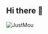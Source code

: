 ## Hi there 👋
![JustMou]((https://media4.giphy.com/media/3oz8xs8Xv5TywQWBkA/200.gif?cid=6c09b952apk25odhky2k895w72ta7ua7n41ifpj8t8pzt8y7&ep=v1_internal_gif_by_id&rid=200.gif&ct=g))
<!--
**KheawKachee/KheawKachee** is a ✨ _special_ ✨ repository because its `README.md` (this file) appears on your GitHub profile.

Here are some ideas to get you started:

- 🔭 I’m currently working on ...
- 🌱 I’m currently learning ...
- 👯 I’m looking to collaborate on ...
- 🤔 I’m looking for help with ...
- 💬 Ask me about ...
- 📫 How to reach me: ...
- 😄 Pronouns: ...
- ⚡ Fun fact: ...
-->
